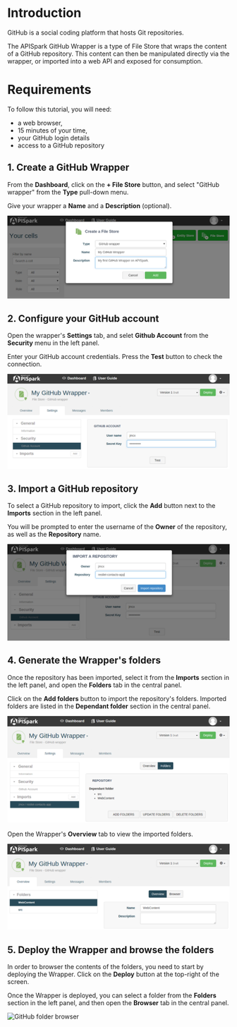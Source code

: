 
# Introduction

GitHub is a social coding platform that hosts Git repositories.

The APISpark GitHub Wrapper is a type of File Store that wraps the content of a GitHub repository. This content can then be manipulated directly via the wrapper, or imported into a web API and exposed for consumption.

# Requirements

To follow this tutorial, you will need:

*   a web browser,
*   15 minutes of your time,
*   your GitHub login details
*   access to a GitHub repository

## 1. Create a GitHub Wrapper

From the **Dashboard**, click on the **+ File Store** button, and select "GitHub wrapper" from the **Type** pull-down menu.

Give your wrapper a **Name** and a **Description** (optional).

![Create a GitHub Wrapper](images/create-github-wrapper.png "Create a GitHub Wrapper")

## 2. Configure your GitHub account

Open the wrapper's **Settings** tab, and selet **Github Account** from the **Security** menu in the left panel.

Enter your GitHub account credentials. Press the **Test** button to check the connection.

![Setup GitHub account](images/github-account.png "Setup your GitHub account")

## 3. Import a GitHub repository

To select a GitHub repository to import, click the **Add** button next to the **Imports** section in the left panel.

You will be prompted to enter the username of the **Owner** of the repository, as well as the **Repository** name.

![Add a GitHub repo](images/import-github-repo.png "Add a GitHub repository")

## 4. Generate the Wrapper's folders

Once the repository has been imported, select it from the **Imports** section in the left panel, and open the **Folders** tab in the central panel.

Click on the **Add folders** button to import the repository's folders. Imported folders are listed in the **Dependant folder** section in the central panel.

![Add GitHub folders](images/add-github-folders.png "Add GitHub folders")

Open the Wrapper's **Overview** tab to view the imported folders.

![GitHub folders overview](images/github-folders-overview.png "GitHub folders overview")

## 5. Deploy the Wrapper and browse the folders

In order to browser the contents of the folders, you need to start by deploying the Wrapper. Click on the **Deploy** button at the top-right of the screen.

Once the Wrapper is deployed, you can select a folder from the **Folders** section in the left panel, and then open the **Browser** tab in the central panel.

![GitHub folder browser](images/github-folder-browser.png "GitHub folder browser")
